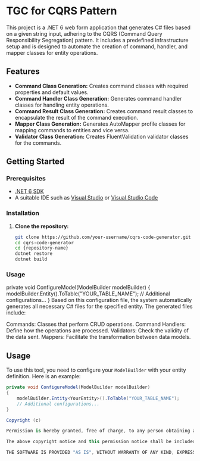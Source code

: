# TGC for CQRS Pattern

This project is a .NET 6 web form application that generates C# files based on a given string input, adhering to the CQRS (Command Query Responsibility Segregation) pattern. It includes a predefined infrastructure setup and is designed to automate the creation of command, handler, and mapper classes for entity operations.

## Features

- **Command Class Generation:** Creates command classes with required properties and default values.
- **Command Handler Class Generation:** Generates command handler classes for handling entity operations.
- **Command Result Class Generation:** Creates command result classes to encapsulate the result of the command execution.
- **Mapper Class Generation:** Generates AutoMapper profile classes for mapping commands to entities and vice versa.
- **Validator Class Generation:** Creates FluentValidation validator classes for the commands.

## Getting Started

### Prerequisites

- [.NET 6 SDK](https://dotnet.microsoft.com/download/dotnet/6.0)
- A suitable IDE such as [Visual Studio](https://visualstudio.microsoft.com/) or [Visual Studio Code](https://code.visualstudio.com/)

### Installation

1. **Clone the repository:**

   ```bash
   git clone https://github.com/your-username/cqrs-code-generator.git
   cd cqrs-code-generator
   cd {repository-name}
   dotnet restore
   dotnet build

 ### Usage
 private void ConfigureModel(ModelBuilder modelBuilder)
{
    modelBuilder.Entity<YourEntity>().ToTable("YOUR_TABLE_NAME");
    // Additional configurations...
}
Based on this configuration file, the system automatically generates all necessary C# files for the specified entity. The generated files include:

Commands: Classes that perform CRUD operations.
Command Handlers: Define how the operations are processed.
Validators: Check the validity of the data sent.
Mappers: Facilitate the transformation between data models.

## Usage

To use this tool, you need to configure your `ModelBuilder` with your entity definition. Here is an example:

```csharp
private void ConfigureModel(ModelBuilder modelBuilder)
{
    modelBuilder.Entity<YourEntity>().ToTable("YOUR_TABLE_NAME");
    // Additional configurations...
}

Copyright (c)

Permission is hereby granted, free of charge, to any person obtaining a copy of this software and associated documentation files (the "Software"), to deal in the Software without restriction, including without limitation the rights to use, copy, modify, merge, publish, distribute, sublicense, and/or sell copies of the Software, and to permit persons to whom the Software is furnished to do so, subject to the following conditions:

The above copyright notice and this permission notice shall be included in all copies or substantial portions of the Software.

THE SOFTWARE IS PROVIDED "AS IS", WITHOUT WARRANTY OF ANY KIND, EXPRESS OR IMPLIED, INCLUDING BUT NOT LIMITED TO THE WARRANTIES OF MERCHANTABILITY, FITNESS FOR A PARTICULAR PURPOSE AND NONINFRINGEMENT. IN NO EVENT SHALL THE AUTHORS OR COPYRIGHT HOLDERS BE LIABLE FOR ANY CLAIM, DAMAGES OR OTHER LIABILITY, WHETHER IN AN ACTION OF CONTRACT, TORT OR OTHERWISE, ARISING FROM, OUT OF OR IN CONNECTION WITH THE SOFTWARE OR THE USE OR OTHER DEALINGS IN THE SOFTWARE.


